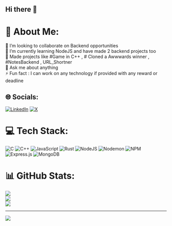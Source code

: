 ## Hi there 👋

# 💫 About Me:
👯 I’m looking to collaborate on Backend opportunities<br>🌱 I’m currently learning NodeJS and have made 2 backend projects too<br>🔭 Made projects like  #Game in C++  ,  # Cloned a Awwwards winner  , #NotesBackend , URL_Shortner<br>💬 Ask me about anything <br>⚡ Fun fact : I can work on any technology if provided with any reward or deadline


## 🌐 Socials:
[![LinkedIn](https://img.shields.io/badge/LinkedIn-%230077B5.svg?logo=linkedin&logoColor=white)](https://linkedin.com/in/46aa231b8) [![X](https://img.shields.io/badge/X-black.svg?logo=X&logoColor=white)](https://x.com/anishthe01) 

# 💻 Tech Stack:
![C](https://img.shields.io/badge/c-%2300599C.svg?style=for-the-badge&logo=c&logoColor=white) ![C++](https://img.shields.io/badge/c++-%2300599C.svg?style=for-the-badge&logo=c%2B%2B&logoColor=white) ![JavaScript](https://img.shields.io/badge/javascript-%23323330.svg?style=for-the-badge&logo=javascript&logoColor=%23F7DF1E) ![Rust](https://img.shields.io/badge/rust-%23000000.svg?style=for-the-badge&logo=rust&logoColor=white) ![NodeJS](https://img.shields.io/badge/node.js-6DA55F?style=for-the-badge&logo=node.js&logoColor=white) ![Nodemon](https://img.shields.io/badge/NODEMON-%23323330.svg?style=for-the-badge&logo=nodemon&logoColor=%BBDEAD) ![NPM](https://img.shields.io/badge/NPM-%23CB3837.svg?style=for-the-badge&logo=npm&logoColor=white) ![Express.js](https://img.shields.io/badge/express.js-%23404d59.svg?style=for-the-badge&logo=express&logoColor=%2361DAFB) ![MongoDB](https://img.shields.io/badge/MongoDB-%234ea94b.svg?style=for-the-badge&logo=mongodb&logoColor=white)
# 📊 GitHub Stats:
![](https://github-readme-stats.vercel.app/api?username=1pizzaslice&theme=dark&hide_border=false&include_all_commits=true&count_private=true)<br/>
![](https://github-readme-streak-stats.herokuapp.com/?user=1pizzaslice&theme=dark&hide_border=false)<br/>
![](https://github-readme-stats.vercel.app/api/top-langs/?username=1pizzaslice&theme=dark&hide_border=false&include_all_commits=true&count_private=true&layout=compact)

---
[![](https://visitcount.itsvg.in/api?id=1pizzaslice&icon=0&color=0)](https://visitcount.itsvg.in)

<!-- Proudly created with GPRM ( https://gprm.itsvg.in ) -->
